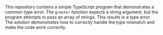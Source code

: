 This repository contains a simple TypeScript program that demonstrates a common type error. The `greeter` function expects a string argument, but the program attempts to pass an array of strings. This results in a type error. The solution demonstrates how to correctly handle the type mismatch and make the code work correctly.